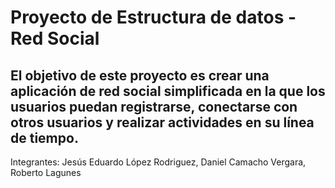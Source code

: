 # Proyecto de Estructura de datos - Red Social

## El objetivo de este proyecto es crear una aplicación de red social simplificada en la que los usuarios puedan registrarse, conectarse con otros usuarios y realizar actividades en su línea de tiempo.



Integrantes: Jesús Eduardo López Rodriguez, Daniel Camacho Vergara, Roberto Lagunes


